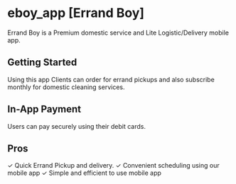 # eboy_app [Errand Boy]

Errand Boy is a Premium domestic service and Lite Logistic/Delivery mobile app.

## Getting Started

Using this app Clients can order for errand
pickups and also subscribe monthly for domestic 
cleaning services.

## In-App Payment
Users can pay securely using their debit cards.

## Pros

✓ Quick Errand Pickup and delivery.
✓ Convenient scheduling using our mobile app
✓ Simple and efficient to use mobile app
